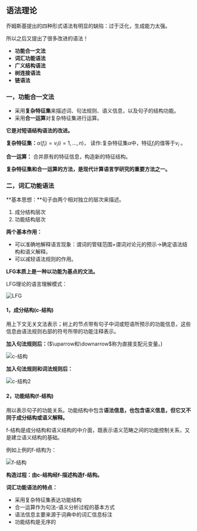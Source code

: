 ## 语法理论

乔姆斯基提出的四种形式语法有明显的缺陷：过于泛化，生成能力太强。

所以之后又提出了很多改进的语法！

- **功能合一文法**
- **词汇功能语法**
- **广义结构语法**
- **树连接语法**
- **链语法**

### 一，功能合一文法

- 采用**复杂特征集**来描述词、句法规则、语义信息，以及句子的结构功能。
- 采用**合一运算**对复杂特征集进行运算。

**它是对短语结构语法的改进。**

**复杂特征集：**$\alpha(f_i) = v_i (i =1, ..., n)$， 读作:复杂特征集$\alpha$中，特征$f_i$的值等于$v_i$ 。

**合一运算：** 合并原有的特征信息，构造新的特征结构。

**复杂特征集和合一运算的方法，是现代计算语言学研究的重要方法之一。**

### 二，词汇功能语法

**基本思想：**句子由两个相对独立的层次来描述。

1. 成分结构层次
2. 功能结构层次

**两个基本作用：**

- 可以准确地解释语言现象：谓词的管辖范围+谓词对论元的预示$\rightarrow$确定语法结构和语义解释。
- 可以减轻语法规则的作用。

**LFG本质上是一种以功能为基点的文法。**

LFG理论的语言理解模式：

![LFG](/Users/ymh/Desktop/markdown图片/LFG.png)

#### 1，成分结构(c-结构)

用上下文无关文法表示；树上的节点带有句子中词或短语所预示的功能信息，这些信息由语法规则右部的符号所带的功能注释表示。

**加入句法规则后：**($\uparrow和\downarrow$称为直接支配元变量。)

![c-结构](/Users/ymh/Desktop/markdown图片/c-结构.png)

**加入句法规则和词法规则后：**

![c-结构2](/Users/ymh/Desktop/markdown图片/c-结构2.png)

#### 2，功能结构(f-结构)

用以表示句子的功能关系。功能结构中包含**语法信息，也包含语义信息，但它又不同于成分结构或语义解释。**

f-结构是成分结构和语义结构的中介面，既表示语义范畴之间的功能控制关系，又是建立语义结构的基础。

例如上例的f-结构为：

![f-结构](/Users/ymh/Desktop/markdown图片/f-结构.png)

**构造过程：由c-结构经f-描述构造f-结构。**

**词汇功能语法的特点：**

- 采用复杂特征集表达功能结构
- 合一运算作为句法-语义分析过程的基本方式
- 语法信息主要来源于词典中的词汇信息标注
- 功能结构是无序的



